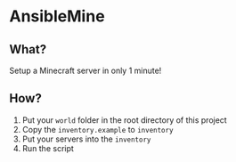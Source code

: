 # AnsibleMine

## What?

Setup a Minecraft server in only 1 minute!

## How?

1. Put your `world` folder in the root directory of this project
1. Copy the `inventory.example` to `inventory`
1. Put your servers into the `inventory`
1. Run the script
